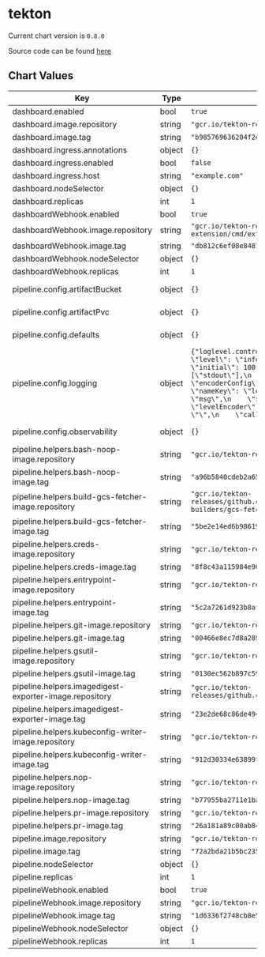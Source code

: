 tekton
======


Current chart version is `0.8.0`

Source code can be found [here](https://github.com/eddycharly/helm-prow-tekton/helm/tekton)



## Chart Values

| Key | Type | Default | Description |
|-----|------|---------|-------------|
| dashboard.enabled | bool | `true` | Enable dashboard |
| dashboard.image.repository | string | `"gcr.io/tekton-releases/github.com/tektoncd/dashboard/cmd/dashboard@sha256"` | Dashboard docker image tag |
| dashboard.image.tag | string | `"b985769636204f2d736e20dbafa27ff68ba07c218445925da094a2dd8ab07a6a"` |  |
| dashboard.ingress.annotations | object | `{}` | Dashboard ingress annotations |
| dashboard.ingress.enabled | bool | `false` | Enable dashboard ingress |
| dashboard.ingress.host | string | `"example.com"` | (string) Dashboard ingress host name |
| dashboard.nodeSelector | object | `{}` | Dashboard node selector |
| dashboard.replicas | int | `1` | Dashboard replicas |
| dashboardWebhook.enabled | bool | `true` | Enable dashboard webhook |
| dashboardWebhook.image.repository | string | `"gcr.io/tekton-releases/github.com/tektoncd/experimental/webhooks-extension/cmd/extension@sha256"` | Dashboard webhook docker image tag |
| dashboardWebhook.image.tag | string | `"db812c6ef08e84870b3ed294b00ac5bdabbc67efca177786d6f307150674f2a2"` |  |
| dashboardWebhook.nodeSelector | object | `{}` | Dashboard webhook node selector |
| dashboardWebhook.replicas | int | `1` | Dashboard webhook replicas |
| pipeline.config.artifactBucket | object | `{}` | Pipeline configuration for artifact bucket (see https://github.com/tektoncd/pipeline/blob/master/docs/install.md) |
| pipeline.config.artifactPvc | object | `{}` | Pipeline configuration for artifact pvc (see https://github.com/tektoncd/pipeline/blob/master/docs/install.md) |
| pipeline.config.defaults | object | `{}` | Pipeline configuration for default values (see https://github.com/tektoncd/pipeline/blob/master/docs/install.md) |
| pipeline.config.logging | object | `{"loglevel.controller":"info","loglevel.webhook":"info","zap-logger-config":"{\n  \"level\": \"info\",\n  \"development\": false,\n  \"sampling\": {\n    \"initial\": 100,\n    \"thereafter\": 100\n  },\n  \"outputPaths\": [\"stdout\"],\n  \"errorOutputPaths\": [\"stderr\"],\n  \"encoding\": \"json\",\n  \"encoderConfig\": {\n    \"timeKey\": \"\",\n    \"levelKey\": \"level\",\n    \"nameKey\": \"logger\",\n    \"callerKey\": \"caller\",\n    \"messageKey\": \"msg\",\n    \"stacktraceKey\": \"stacktrace\",\n    \"lineEnding\": \"\",\n    \"levelEncoder\": \"\",\n    \"timeEncoder\": \"\",\n    \"durationEncoder\": \"\",\n    \"callerEncoder\": \"\"\n  }\n}\n"}` | Pipeline configuration for logging (see https://github.com/tektoncd/pipeline/blob/master/docs/install.md) |
| pipeline.config.observability | object | `{}` | Pipeline configuration for observability (see https://github.com/tektoncd/pipeline/blob/master/docs/install.md) |
| pipeline.helpers.bash-noop-image.repository | string | `"gcr.io/tekton-releases/github.com/tektoncd/pipeline/cmd/bash@sha256"` |  |
| pipeline.helpers.bash-noop-image.tag | string | `"a96b5840cdeb2a6598a8566a8607b925732286a8fdf15147be3591b7c7fb41f7"` |  |
| pipeline.helpers.build-gcs-fetcher-image.repository | string | `"gcr.io/tekton-releases/github.com/tektoncd/pipeline/vendor/github.com/googlecloudplatform/cloud-builders/gcs-fetcher/cmd/gcs-fetcher@sha256"` |  |
| pipeline.helpers.build-gcs-fetcher-image.tag | string | `"5be2e14ed6b986198beca21a93af34e807586dcf9155babeca7f5971a2fa0311"` |  |
| pipeline.helpers.creds-image.repository | string | `"gcr.io/tekton-releases/github.com/tektoncd/pipeline/cmd/creds-init@sha256"` |  |
| pipeline.helpers.creds-image.tag | string | `"8f8c43a115984e90db3b0cb3fcd46e1699ec15515ca7d258571a44c7d76040ca"` |  |
| pipeline.helpers.entrypoint-image.repository | string | `"gcr.io/tekton-releases/github.com/tektoncd/pipeline/cmd/entrypoint@sha256"` |  |
| pipeline.helpers.entrypoint-image.tag | string | `"5c2a7261d923b8af29ad3be34a9c9a3abd1ed11a030ca1cc207293d203755ab4"` |  |
| pipeline.helpers.git-image.repository | string | `"gcr.io/tekton-releases/github.com/tektoncd/pipeline/cmd/git-init@sha256"` |  |
| pipeline.helpers.git-image.tag | string | `"00466e8ec7d8a289140893523d33261ba5006dfb1bd9b96aee2736fc739dba5a"` |  |
| pipeline.helpers.gsutil-image.repository | string | `"gcr.io/tekton-releases/github.com/tektoncd/pipeline/cmd/gsutil@sha256"` |  |
| pipeline.helpers.gsutil-image.tag | string | `"0130ec562b897c5929123d4e14cd3271cd58102f1f411f52cb6f415088bf5944"` |  |
| pipeline.helpers.imagedigest-exporter-image.repository | string | `"gcr.io/tekton-releases/github.com/tektoncd/pipeline/cmd/imagedigestexporter@sha256"` |  |
| pipeline.helpers.imagedigest-exporter-image.tag | string | `"23e2de68c86de494aba98dabf02b175efc051827c52350bdd9a89f6a3d969ea9"` |  |
| pipeline.helpers.kubeconfig-writer-image.repository | string | `"gcr.io/tekton-releases/github.com/tektoncd/pipeline/cmd/kubeconfigwriter@sha256"` |  |
| pipeline.helpers.kubeconfig-writer-image.tag | string | `"912d30334e63899f3875806b0633b5ddf3470d64fbd2333fc2c534afcfa9872d"` |  |
| pipeline.helpers.nop-image.repository | string | `"gcr.io/tekton-releases/github.com/tektoncd/pipeline/cmd/nop@sha256"` |  |
| pipeline.helpers.nop-image.tag | string | `"b77955ba2711e1ba30ab48670bcafd725ddc01a105d173256e158053914dc42c"` |  |
| pipeline.helpers.pr-image.repository | string | `"gcr.io/tekton-releases/github.com/tektoncd/pipeline/cmd/pullrequest-init@sha256"` |  |
| pipeline.helpers.pr-image.tag | string | `"26a181a89c00ab840599508e905d1cfeed5db2b4ea41fbcc63c22979389e4a46"` |  |
| pipeline.image.repository | string | `"gcr.io/tekton-releases/github.com/tektoncd/pipeline/cmd/controller@sha256"` | Pipeline controller docker image tag |
| pipeline.image.tag | string | `"72a2bda21b5bc23550e94fdf7cee8a6e5bd82601f5d81a6237fc2b8c42321a59"` |  |
| pipeline.nodeSelector | object | `{}` | Pipeline controller node selector |
| pipeline.replicas | int | `1` | Pipeline controller replicas |
| pipelineWebhook.enabled | bool | `true` | Enable pipeline webhook |
| pipelineWebhook.image.repository | string | `"gcr.io/tekton-releases/github.com/tektoncd/pipeline/cmd/webhook@sha256"` | Pipeline webhook docker image tag |
| pipelineWebhook.image.tag | string | `"1d6336f2748cb8e5c19b17191a54c6adbbc77e2d1c60818f93282ec482bb2957"` |  |
| pipelineWebhook.nodeSelector | object | `{}` | Pipeline webhook node selector |
| pipelineWebhook.replicas | int | `1` | Pipeline webhook replicas |
